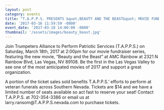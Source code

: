 ```yaml
---
layout: post
category: events
title: "T.A.P.P.S. PRESENTS &quot;BEAUTY AND THE BEAST&quot; MOVIE FUNDRAISER"
date: '2017-03-16 11:59:59 -0800'
event_date: '2017-03-18 14:00:00 -0800'
thumbnail: '/assets/images/beauty_beast.jpg'
---
```


<p>Join Trumpeters Alliance to Perform Patriotic Services (T.A.P.P.S.) on Saturday, March 18th, 2017 at 2:00pm for our movie fundraiser series, featuring the new movie, “Beauty and the Beast” at AMC Rainbow at 2321 N Rainbow Blvd, Las Vegas, NV 89108. Be the first in the Las Vegas Valley to see one of the most anticipated movies of 2017 and support a great organization.</p>

<p>A portion of the ticket sales sold benefits T.A.P.P.S.’ efforts to perform at veteran funerals across Southern Nevada. Tickets are $14 and we have a limited number of seats available so act fast to reserve your seat! Contact T.A.P.P.S. at 702-354-3386 or email us at larry.ransom@T.A.P.P.S.nevada.com to purchase tickets.</p>